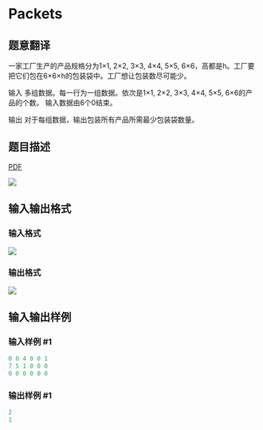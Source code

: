 # Packets

## 题意翻译

一家工厂生产的产品规格分为1×1, 2×2, 3×3, 4×4, 5×5, 6×6，高都是h。工厂要把它们包在6×6×h的包装袋中。工厂想让包装数尽可能少。

输入 多组数据。每一行为一组数据。依次是1×1, 2×2, 3×3, 4×4, 5×5, 6×6的产品的个数。 输入数据由6个0结束。

输出 对于每组数据，输出包装所有产品所需最少包装袋数量。

## 题目描述

[problemUrl]: https://uva.onlinejudge.org/index.php?option=com_onlinejudge&Itemid=8&category=5&page=show_problem&problem=247

[PDF](https://uva.onlinejudge.org/external/3/p311.pdf)

![](https://cdn.luogu.com.cn/upload/vjudge_pic/UVA311/6ce420370b8ee684e714a9cbbc89ef5a69a34007.png)

## 输入输出格式

### 输入格式

![](https://cdn.luogu.com.cn/upload/vjudge_pic/UVA311/359efb63ac723bea0ac0553a58b8ae89e2bd3b0a.png)

### 输出格式

![](https://cdn.luogu.com.cn/upload/vjudge_pic/UVA311/ea4afeadb8e88a316acc763998bdf1a6690bbbf3.png)

## 输入输出样例

### 输入样例 #1

```cpp
0 0 4 0 0 1
7 5 1 0 0 0
0 0 0 0 0 0
```


### 输出样例 #1

```cpp
2
1
```


